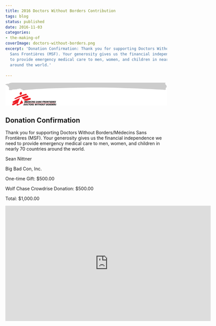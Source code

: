 ```yaml
---
title: 2016 Doctors Without Borders Contribution
tags: blog
status: published
date: 2016-11-03
categories:
- the-making-of
coverImage: doctors-without-borders.png
excerpt: 'Donation Confirmation: Thank you for supporting Doctors Without Borders/Médecins
  Sans Frontières (MSF). Your generosity gives us the financial independence we need
  to provide emergency medical care to men, women, and children in nearly 70 countries
  around the world.'

---
```

![](/images/header_email.png)

## Donation Confirmation

Thank you for supporting Doctors Without Borders/Médecins Sans Frontières (MSF). Your generosity gives us the financial independence we need to provide emergency medical care to men, women, and children in nearly 70 countries around the world.

Sean Nittner

Big Bad Con, Inc.

One-time Gift: $500.00

Wolf Chase Crowdrise Donation: $500.00 

Total: $1,000.00

<iframe width="640" height="360" src="https://www.youtube.com/embed/XS9QChqs_TM" frameborder="0" allowfullscreen="">

Doctors Without Borders has not provided in whole or part any goods or services to the above-named donor in return for this donation. Doctors Without Borders is a qualified tax-exempt 501(c)(3) organization. EIN: 13-3433452. To read our Commitment to our Supporters ­ a statement of our commitment to independent, needs-based programs, financial transparency, and effective and cost-efficient fundraising ­please [click here](http://www.doctorswithoutborders.org/support-us/commitment-to-our-supporters).

As a supporter we encourage you to stay connected with Doctors Without Borders online:

Learn more about our work by visiting our [Website](http://www.doctorswithoutborders.org)

Become a fan on [Facebook](http://www.facebook.com/msf.english)

Follow us on [Twitter](http://www.twitter.com/msf_usa)

Watch our latest videos on [YouTube](http://www.youtube.com/msf)

Thank you, again, for your donation to Doctors Without Borders/Médecins Sans Frontières (MSF). We are truly grateful for your support of our programs

The U.S. section of Doctors Without Borders/Médecins Sans Frontières (MSF) is an international independent medical humanitarian organization that delivers emergency aid to people affected by armed conflict, epidemics, natural and man-made disasters, and exclusion from health care.

©2010 MSF All rights reserved.